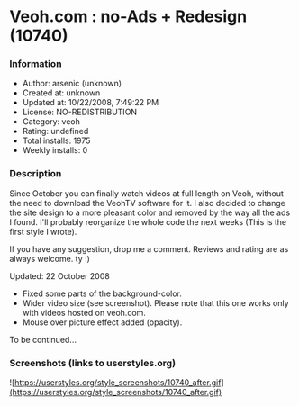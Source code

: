 # Veoh.com : no-Ads + Redesign (10740)

### Information
- Author: arsenic (unknown)
- Created at: unknown
- Updated at: 10/22/2008, 7:49:22 PM
- License: NO-REDISTRIBUTION
- Category: veoh
- Rating: undefined
- Total installs: 1975
- Weekly installs: 0


### Description
Since October you can finally watch videos at full length on Veoh, without the need to download the VeohTV software for it. I also decided to change the site design to a more pleasant color and removed by the way all the ads I found.
I'll probably reorganize the whole code the next weeks (This is the first style I wrote). 

If you have any suggestion, drop me a comment. Reviews and rating are as always welcome. ty :)

Updated: 22 October 2008
- Fixed some parts of the background-color.
- Wider video size (see screenshot). Please note that this one works only with videos hosted on veoh.com.
- Mouse over picture effect added (opacity).

To be continued...


### Screenshots (links to userstyles.org)
![https://userstyles.org/style_screenshots/10740_after.gif](https://userstyles.org/style_screenshots/10740_after.gif)


